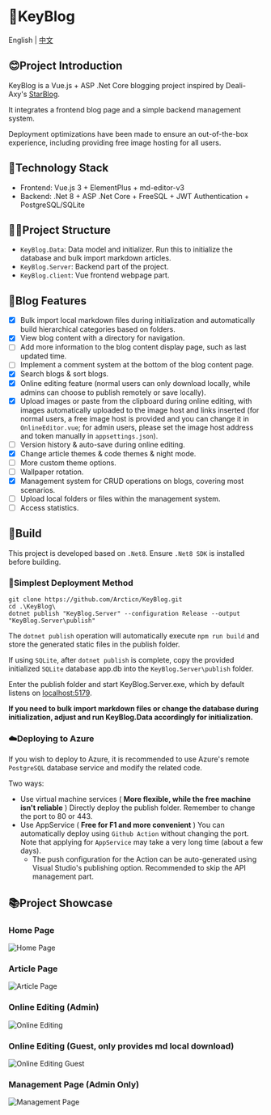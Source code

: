 # 🔑KeyBlog
English | [中文](https://github.com/Arcticn/KeyBlog)

## 😊Project Introduction
KeyBlog is a Vue.js + ASP .Net Core blogging project inspired by Deali-Axy's [StarBlog](https://github.com/Deali-Axy/StarBlog).

It integrates a frontend blog page and a simple backend management system.

Deployment optimizations have been made to ensure an out-of-the-box experience, including providing free image hosting for all users.

## 🙂Technology Stack
- Frontend: Vue.js 3 + ElementPlus + md-editor-v3
- Backend: .Net 8 + ASP .Net Core + FreeSQL + JWT Authentication + PostgreSQL/SQLite

## 😶‍🌫️Project Structure
- `KeyBlog.Data`: Data model and initializer. Run this to initialize the database and bulk import markdown articles.
- `KeyBlog.Server`: Backend part of the project.
- `KeyBlog.client`: Vue frontend webpage part.

## 🐳Blog Features
- [X] Bulk import local markdown files during initialization and automatically build hierarchical categories based on folders.
- [x] View blog content with a directory for navigation.
- [ ] Add more information to the blog content display page, such as last updated time.
- [ ] Implement a comment system at the bottom of the blog content page.
- [x] Search blogs & sort blogs.
- [x] Online editing feature (normal users can only download locally, while admins can choose to publish remotely or save locally).
- [x] Upload images or paste from the clipboard during online editing, with images automatically uploaded to the image host and links inserted (for normal users, a free image host is provided and you can change it in `OnlineEditor.vue`; for admin users, please set the image host address and token manually in `appsettings.json`).
- [ ] Version history & auto-save during online editing.
- [x] Change article themes & code themes & night mode.
- [ ] More custom theme options.
- [ ] Wallpaper rotation.
- [x] Management system for CRUD operations on blogs, covering most scenarios.
- [ ] Upload local folders or files within the management system.
- [ ] Access statistics.

## 🥰Build
This project is developed based on `.Net8`. Ensure `.Net8 SDK` is installed before building.

### 🐬Simplest Deployment Method
```
git clone https://github.com/Arcticn/KeyBlog.git
cd .\KeyBlog\
dotnet publish "KeyBlog.Server" --configuration Release --output "KeyBlog.Server\publish"
```
The `dotnet publish` operation will automatically execute `npm run build` and store the generated static files in the publish folder.

If using `SQLite`, after `dotnet publish` is complete, copy the provided initialized `SQLite` database app.db into the `KeyBlog.Server\publish` folder.

Enter the publish folder and start KeyBlog.Server.exe, which by default listens on [localhost:5179](localhost:5179).

**If you need to bulk import markdown files or change the database during initialization, adjust and run KeyBlog.Data accordingly for initialization.**

### ☁️Deploying to Azure
If you wish to deploy to Azure, it is recommended to use Azure's remote `PostgreSQL` database service and modify the related code.

Two ways:
- Use virtual machine services ( **More flexible, while the free machine isn't reliable** )
  Directly deploy the publish folder. Remember to change the port to 80 or 443.
- Use AppService ( **Free for F1 and more convenient** ) 
  You can automatically deploy using `Github Action` without changing the port. Note that applying for `AppService` may take a very long time (about a few days).
  - The push configuration for the Action can be auto-generated using Visual Studio's publishing option. Recommended to skip the API management part.

## 📚Project Showcase
### Home Page
![Home Page](https://p.inari.site/usr/876/66840404dc567.png)

### Article Page
![Article Page](https://p.inari.site/usr/876/6684043da589d.png)

### Online Editing (Admin)
![Online Editing](https://p.inari.site/usr/876/66840443cb8ce.png)

### Online Editing (Guest, only provides md local download)
![Online Editing Guest](https://p.inari.site/usr/876/668404493eb87.png)

### Management Page (Admin Only)
![Management Page](https://p.inari.site/usr/876/66840453e9f9a.png)
